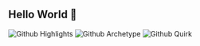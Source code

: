 ## Hello World 👋
<!-- https://github.com/anuraghazra/github-readme-stats 
<picture>
  <source media="(prefers-color-scheme: dark)" srcset="https://github-stats-gamma-livid.vercel.app/api?username=cat-grandi&show_icons=true&theme=nord&hide_rank=true">
  <source media="(prefers-color-scheme: light)" srcset="https://github-stats-gamma-livid.vercel.app/api?username=cat-grandi&show_icons=true&theme=ambient_gradient&hide_rank=true">
  <img alt="Fallback image description" src="https://github-stats-gamma-livid.vercel.app/api?username=cat-grandi&show_icons=true&theme=ambient_gradient&hide_rank=true">
</picture>

![Github Stats](https://greptile-stats.vercel.app/api/widget/cat-grandi/stats)
-->
![Github Highlights](https://greptile-stats.vercel.app/api/widget/cat-grandi/highlights)
![Github Archetype](https://greptile-stats.vercel.app/api/widget/cat-grandi/archtype)
![Github Quirk](https://greptile-stats.vercel.app/api/widget/cat-grandi/quirk)
<!-- 
<picture>
  <source media="(prefers-color-scheme: dark)" srcset="https://github-stats-gamma-livid.vercel.app/api/top-langs?username=cat-grandi&layout=donut&theme=nord">
  <source media="(prefers-color-scheme: light)" srcset="https://github-stats-gamma-livid.vercel.app/api/top-langs?username=cat-grandi&layout=donut&theme=ambient_gradient">
  <img alt="Fallback image description" src="https://github-stats-gamma-livid.vercel.app/api/top-langs?username=cat-grandi&layout=donut&theme=ambient_gradient">
</picture>
-->
